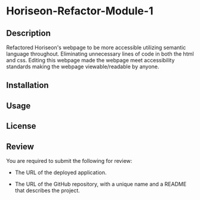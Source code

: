 # Horiseon-Refactor-Module-1

## Description

Refactored Horiseon's webpage to be more accessible utilizing semantic language throughout. Eliminating unnecessary lines of code in both the html and css. Editing this webpage made the webpage meet accessibility standards making the webpage viewable/readable by anyone.

## Installation 

<!--Is this necessary for this project?????-->

## Usage

<!--Is this necessary for this project?????-->

## License

<!--Is this necessarry for this project????-->









## Review

You are required to submit the following for review:

* The URL of the deployed application.

* The URL of the GitHub repository, with a unique name and a README that describes the project.

